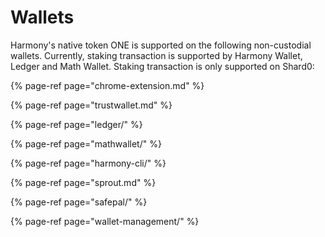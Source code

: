 # Wallets

Harmony's native token ONE is supported on the following non-custodial wallets. Currently, staking transaction is supported by Harmony Wallet, Ledger and Math Wallet. Staking transaction is only supported on Shard0:

{% page-ref page="chrome-extension.md" %}

{% page-ref page="trustwallet.md" %}

{% page-ref page="ledger/" %}

{% page-ref page="mathwallet/" %}

{% page-ref page="harmony-cli/" %}

{% page-ref page="sprout.md" %}

{% page-ref page="safepal/" %}

{% page-ref page="wallet-management/" %}



